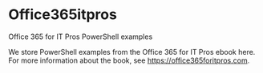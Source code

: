 # Office365itpros
Office 365 for IT Pros PowerShell examples

We store PowerShell examples from the Office 365 for IT Pros ebook here. For more information about the book, see https://office365foritpros.com.
